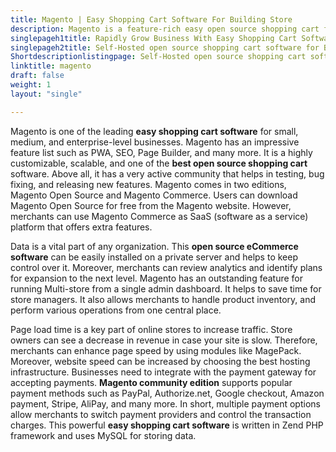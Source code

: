 ```yaml
---
title: Magento | Easy Shopping Cart Software For Building Store
description: Magento is a feature-rich easy open source shopping cart for small to enterprise-level businesses. Setup Multi-store and manage from single admin panel.
singlepageh1title: Rapidly Grow Business With Easy Shopping Cart Software
singlepageh2title: Self-Hosted open source shopping cart software for B2B and B2C business models. Enhance business with flexible and extensible ecommerce platform.
Shortdescriptionlistingpage: Self-Hosted open source shopping cart software for B2B and B2C business models. Enhance business with flexible and extensible ecommerce platform.
linktitle: magento
draft: false
weight: 1
layout: "single"

---
```


Magento is one of the leading **easy shopping cart software** for small, medium, and enterprise-level businesses. Magento has an impressive feature list such as PWA, SEO, Page Builder, and many more. It is a highly customizable, scalable, and one of the **best open source shopping cart** software. Above all, it has a very active community that helps in testing, bug fixing, and releasing new features. Magento comes in two editions, Magento Open Source and Magento Commerce. Users can download Magento Open Source for free from the Magento website. However, merchants can use Magento Commerce as SaaS (software as a service) platform that offers extra features.

Data is a vital part of any organization. This **open source eCommerce software** can be easily installed on a private server and helps to keep control over it. Moreover, merchants can review analytics and identify plans for expansion to the next level. Magento has an outstanding feature for running Multi-store from a single admin dashboard. It helps to save time for store managers. It also allows merchants to handle product inventory, and perform various operations from one central place.

Page load time is a key part of online stores to increase traffic. Store owners can see a decrease in revenue in case your site is slow. Therefore, merchants can enhance page speed by using modules like MagePack. Moreover, website speed can be increased by choosing the best hosting infrastructure. Businesses need to integrate with the payment gateway for accepting payments. **Magento community edition** supports popular payment methods such as PayPal, Authorize.net, Google checkout, Amazon payment, Stripe, AliPay, and many more. In short, multiple payment options allow merchants to switch payment providers and control the transaction charges. This powerful **easy shopping cart software** is written in Zend PHP framework and uses MySQL for storing data.